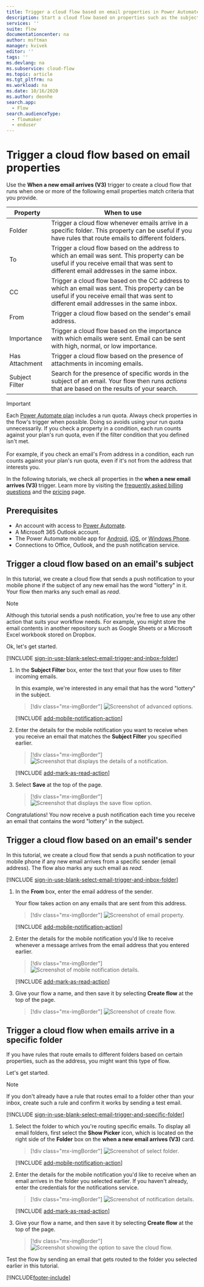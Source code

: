 ```yaml
---
title: Trigger a cloud flow based on email properties in Power Automate | Microsoft Docs
description: Start a cloud flow based on properties such as the subject, the sender's address, or the recipient's address of an email - When a new email arrives (V3), On new email
services: ''
suite: flow
documentationcenter: na
author: msftman
manager: kvivek
editor: ''
tags: ''
ms.devlang: na
ms.subservice: cloud-flow
ms.topic: article
ms.tgt_pltfrm: na
ms.workload: na
ms.date: 10/16/2020
ms.author: deonhe
search.app: 
  - Flow
search.audienceType: 
  - flowmaker
  - enduser
---
```

# Trigger a cloud flow based on email properties

Use the **When a new email arrives (V3)** trigger to create a cloud flow that runs when one or more of the following email properties match criteria that you provide.

| Property | When to use |
| --- | --- |
| Folder |Trigger a cloud flow whenever emails arrive in a specific folder. This property can be useful if you have rules that route emails to different folders. |
| To |Trigger a cloud flow based on the address to which an email was sent. This property can be useful if you receive email that was sent to different email addresses in the same inbox. |
|CC|Trigger a cloud flow based on the CC address to which an email was sent. This property can be useful if you receive email that was sent to different email addresses in the same inbox.
| From |Trigger a cloud flow based on the sender's email address. |
| Importance |Trigger a cloud flow based on the importance with which emails were sent. Email can be sent with high, normal, or low importance. |
| Has Attachment |Trigger a cloud flow based on the presence of attachments in incoming emails. |
| Subject Filter |Search for the presence of specific words in the subject of an email. Your flow then runs *actions* that are based on the results of your search. |

> [!IMPORTANT]
> Each [Power Automate plan](https://flow.microsoft.com/pricing/) includes a run quota. Always check properties in the flow's trigger when possible. Doing so avoids using your run quota unnecessarily. If you check a property in a condition, each run counts against your plan's run quota, even if the filter condition that you defined isn't met.<br><br>For example, if you check an email's From address in a condition, each run counts against your plan's run quota, even if it's not from the address that interests you.

In the following tutorials, we check all properties in the **when a new email arrives (V3)** trigger. Learn more by visiting the [frequently asked billing questions](billing-questions.md#what-counts-as-a-run) and the [pricing](https://ms.flow.microsoft.com/pricing/) page.

## Prerequisites

- An account with access to [Power Automate](https://flow.microsoft.com).
- A Microsoft 365 Outlook account.
- The Power Automate mobile app for [Android](https://aka.ms/flowmobiledocsandroid), [iOS](https://aka.ms/flowmobiledocsios), or [Windows Phone](https://aka.ms/flowmobilewindows).
- Connections to Office, Outlook, and the push notification service.

## Trigger a cloud flow based on an email's subject

In this tutorial, we create a cloud flow that sends a push notification to your mobile phone if the subject of any new email has the word "lottery" in it. Your flow then marks any such email as *read*.

>[!NOTE]
>Although this tutorial sends a push notification, you're free to use any other action that suits your workflow needs. For example, you might store the email contents in another repository such as Google Sheets or a Microsoft Excel workbook stored on Dropbox.

Ok, let's get started.

[!INCLUDE [sign-in-use-blank-select-email-trigger-and-inbox-folder](includes/sign-in-use-blank-select-email-trigger-and-inbox-folder.md)]

1. In the **Subject Filter** box, enter the text that your flow uses to filter incoming emails.

     In this example, we're interested in any email that has the word "lottery" in the subject.

    > [!div class="mx-imgBorder"]
    > ![Screenshot of advanced options.](./media/email-triggers/email-triggers-subject-text.png "Advanced options")

    [!INCLUDE [add-mobile-notification-action](includes/add-mobile-notification-action.md)]

1. Enter the details for the mobile notification you want to receive when you receive an email that matches the **Subject Filter** you specified earlier.

    > [!div class="mx-imgBorder"]
    > ![Screenshot that displays the details of a notification.](./media/email-triggers/email-triggers-4.png "Details of a notification")

    [!INCLUDE [add-mark-as-read-action](includes/add-mark-as-read-action.md)]

1. Select **Save** at the top of the page.

    > [!div class="mx-imgBorder"]
    > ![Screenshot that displays the save flow option.](./media/email-triggers/email-triggers-subject-notification.png "Save flow option")

Congratulations! You now receive a push notification each time you receive an email that contains the word "lottery" in the subject.

## Trigger a cloud flow based on an email's sender

In this tutorial, we create a cloud flow that sends a push notification to your mobile phone if any new email arrives from a specific sender (email address). The flow also marks any such email as *read*.

[!INCLUDE [sign-in-use-blank-select-email-trigger-and-inbox-folder](includes/sign-in-use-blank-select-email-trigger-and-inbox-folder.md)]

1. In the **From** box, enter the email address of the sender. 

     Your flow takes action on any emails that are sent from this address.

    > [!div class="mx-imgBorder"]
    > ![Screenshot of email property.](./media/email-triggers/email-triggers-from.png "Email property")

    [!INCLUDE [add-mobile-notification-action](includes/add-mobile-notification-action.md)]

1. Enter the details for the mobile notification you'd like to receive whenever a message arrives from the email address that you entered earlier.

    > [!div class="mx-imgBorder"]
    > ![Screenshot of mobile notification details.](./media/email-triggers/email-triggers-sender-notification.png "Mobile notification details")

    [!INCLUDE [add-mark-as-read-action](includes/add-mark-as-read-action.md)]

1. Give your flow a name, and then save it by selecting **Create flow** at the top of the page.

    > [!div class="mx-imgBorder"]
    > ![Screenshot of create flow.](./media/email-triggers/email-triggers-sender-5.png "Create flow")

## Trigger a cloud flow when emails arrive in a specific folder

If you have rules that route emails to different folders based on certain properties, such as the address, you might want this type of flow.

Let's get started.

> [!NOTE]
> If you don't already have a rule that routes email to a folder other than your inbox, create such a rule and confirm it works by sending a test email.

[!INCLUDE [sign-in-use-blank-select-email-trigger-and-specific-folder](includes/sign-in-use-blank-select-email-trigger-and-specific-folder.md)]

1. Select the folder to which you're routing specific emails. To display all email folders, first select the **Show Picker** icon, which is located on the right side of the **Folder** box on the **when a new email arrives (V3)** card.

    > [!div class="mx-imgBorder"]
    > ![Screenshot of select folder.](./media/email-triggers/email-triggers-2.png "Select folder")

    [!INCLUDE [add-mobile-notification-action](includes/add-mobile-notification-action.md)]

1. Enter the details for the mobile notification you'd like to receive when an email arrives in the folder you selected earlier. If you haven't already, enter the credentials for the notifications service.

    > [!div class="mx-imgBorder"]
    > ![Screenshot of notification details.](./media/email-triggers/email-triggers-folder-notification.png "Notification details")

    [!INCLUDE [add-mark-as-read-action](includes/add-mark-as-read-action.md)]

1. Give your flow a name, and then save it by selecting **Create flow** at the top of the page.

    > [!div class="mx-imgBorder"]
    > ![Screenshot showing the option to save the cloud flow.](./media/email-triggers/email-triggers-7.png "Save the cloud flow")

Test the flow by sending an email that gets routed to the folder you selected earlier in this tutorial.

[!INCLUDE[footer-include](includes/footer-banner.md)]
